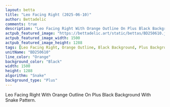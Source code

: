 ```yaml
---
layout: betta
title: "Leo Facing Right (2025-06-10)"
author: Bettadelic
comments: true
description: "Leo Facing Right With Orange Outline On Plus Black Background With Snake Pattern."
actpub_featured_image: "https://bettadelic.art/static/bettas/BD250610.jpg"
actpub_featured_image_width: 1500
actpub_featured_image_height: 1288
tags: [Leo Facing Right, Orange Outline, Black Background, Plus Background Pattern, Snake Pattern, June 2025]
unitName: "BD250610"
line_color: "Orange"
background_color: "Black"
width: 1500
height: 1288
algorithm: "Snake"
background_type: "Plus"
---
```


Leo Facing Right With Orange Outline On Plus Black Background With Snake Pattern.
